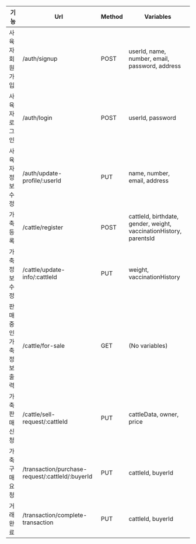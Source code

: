 | 기능                    | Url                                              | Method | Variables                                                          |
| ----------------------- | ------------------------------------------------ | ------ | ------------------------------------------------------------------ |
| 사육자 회원가입         | /auth/signup                                     | POST   | userId, name, number, email, password, address                     |
| 사육자 로그인           | /auth/login                                      | POST   | userId, password                                                   |
| 사육자 정보 수정        | /auth/update-profile/:userId                     | PUT    | name, number, email, address                                       |
| 가축 등록               | /cattle/register                                 | POST   | cattleId, birthdate, gender, weight, vaccinationHistory, parentsId |
| 가축 정보 수정          | /cattle/update-info/:cattleId                    | PUT    | weight, vaccinationHistory                                         |
| 판매중인 가축 정보 출력 | /cattle/for-sale                                 | GET    | (No variables)                                                     |
| 가축 판매 신청          | /cattle/sell-request/:cattleId                   | PUT    | cattleData, owner, price                                            |
| 가축 구매 요청          | /transaction/purchase-request/:cattleId/:buyerId | PUT    | cattleId, buyerId                                                  |
| 거래 완료               | /transaction/complete-transaction                | PUT    | cattleId, buyerId                                                  |